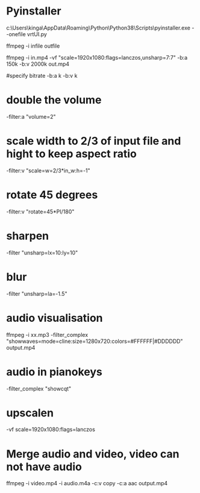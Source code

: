 # Pyinstaller
c:\Users\kinga\AppData\Roaming\Python\Python38\Scripts\pyinstaller.exe --onefile vrtUI.py

ffmpeg -i infile outfile

ffmpeg -i in.mp4 -vf "scale=1920x1080:flags=lanczos,unsharp=7:7" -b:a 150k -b:v 2000k out.mp4

#specify bitrate
-b:a <bitrate>k
-b:v <bitrate>k

# double the volume
-filter:a "volume=2"

# scale width to 2/3 of input file and hight to keep aspect ratio
-filter:v "scale=w=2/3*in_w:h=-1"

# rotate 45 degrees
-filter:v "rotate=45*PI/180"

# sharpen
-filter "unsharp=lx=10:ly=10"

# blur
-filter "unsharp=la=-1.5"

# audio visualisation
ffmpeg -i xx.mp3 -filter_complex "showwaves=mode=cline:size=1280x720:colors=#FFFFFF|#DDDDDD" output.mp4

# audio in pianokeys
-filter_complex "showcqt"

# upscalen
-vf scale=1920x1080:flags=lanczos

# Merge audio and video, video can not have audio
ffmpeg -i video.mp4 -i audio.m4a -c:v copy -c:a aac output.mp4
